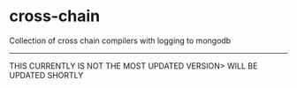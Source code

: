 # cross-chain
Collection of cross chain compilers with logging to mongodb

----
THIS CURRENTLY IS NOT THE MOST UPDATED VERSION> WILL BE UPDATED SHORTLY
